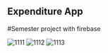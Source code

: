 ## Expenditure App
 #Semester project with firebase

![1111](https://user-images.githubusercontent.com/92102583/143768686-8b338644-ee73-4a61-9412-9117cdec54dd.jpg)
![1112](https://user-images.githubusercontent.com/92102583/143768689-98ea486c-6e47-4734-8cd6-8f15dc84a699.jpg)
![1113](https://user-images.githubusercontent.com/92102583/143768690-ae5ff73f-a2f6-4572-bcac-ce09929c20be.jpg)
